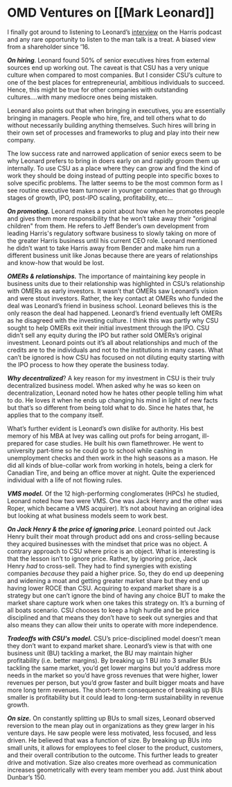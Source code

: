 # OMD Ventures on [[Mark Leonard]]

I finally got around to listening to Leonard’s [interview](https://www.youtube.com/watch?v=D8U4wsXE5MI&ab_channel=ChaseChimichurri) on the Harris podcast and any rare opportunity to listen to the man talk is a treat. A biased view from a shareholder since ’16. 

**_On hiring_**. Leonard found 50% of senior executives hires from external sources end up working out. The caveat is that CSU has a very unique culture when compared to most companies. But I consider CSU’s culture to one of the best places for entrepreneurial, ambitious individuals to succeed. Hence, this might be true for other companies with outstanding cultures….with many mediocre ones being mistaken. 

Leonard also points out that when bringing in executives, you are essentially bringing in managers. People who hire, fire, and tell others what to do without necessarily building anything themselves. Such hires will bring in their own set of processes and frameworks to plug and play into their new company. 

The low success rate and narrowed application of senior execs seem to be why Leonard prefers to bring in doers early on and rapidly groom them up internally. To use CSU as a place where they can grow and find the kind of work they should be doing instead of putting people into specific boxes to solve specific problems. The latter seems to be the most common form as I see routine executive team turnover in younger companies that go through stages of growth, IPO, post-IPO scaling, profitability, etc… 

**_On promoting._** Leonard makes a point about how when he promotes people and gives them more responsibility that he won’t take away their "original children" from them. He refers to Jeff Bender’s own development from leading Harris's regulatory software business to slowly taking on more of the greater Harris business until his current CEO role. Leonard mentioned he didn’t want to take Harris away from Bender and make him run a different business unit like Jonas because there are years of relationships and know-how that would be lost.

**_OMERs & relationships._** The importance of maintaining key people in business units due to their relationship was highlighted in CSU’s relationship with OMERs as early investors. It wasn’t that OMERs saw Leonard’s vision and were stout investors. Rather, the key contact at OMERs who funded the deal was Leonard’s friend in business school. Leonard believes this is the only reason the deal had happened. Leonard’s friend eventually left OMERs as he disagreed with the investing culture. I think this was partly why CSU sought to help OMERs exit their initial investment through the IPO. CSU didn’t sell any equity during the IPO but rather sold OMERs’s original investment. Leonard points out it’s all about relationships and much of the credits are to the individuals and not to the institutions in many cases. What can’t be ignored is how CSU has focused on not diluting equity starting with the IPO process to how they operate the business today. 

**_Why decentralized_**? A key reason for my investment in CSU is their truly decentralized business model. When asked why he was so keen on decentralization, Leonard noted how he hates other people telling him what to do. He loves it when he ends up changing his mind in light of new facts but that’s so different from being told what to do. Since he hates that, he applies that to the company itself. 

What’s further evident is Leonard’s own dislike for authority. His best memory of his MBA at Ivey was calling out profs for being arrogant, ill-prepared for case studies. He built his own flamethrower. He went to university part-time so he could go to school while cashing in unemployment checks and then work in the high seasons as a mason. He did all kinds of blue-collar work from working in hotels, being a clerk for Canadian Tire, and being an office mover at night. Quite the experienced individual with a life of not flowing rules. 

**_VMS model._** Of the 12 high-performing conglomerates (HPCs) he studied, Leonard noted how two were VMS. One was Jack Henry and the other was Roper, which became a VMS acquirer). It’s not about having an original idea but looking at what business models seem to work best. 

**_On Jack Henry & the price of ignoring price_**. Leonard pointed out Jack Henry built their moat through product add ons and cross-selling because they acquired businesses with the mindset that price was no object. A contrary approach to CSU where price is an object. What is interesting is that the lesson isn’t to ignore price. Rather, by ignoring price, Jack Henry _had_ to cross-sell. They had to find synergies with existing companies _because_ they paid a higher price. So, they do end up deepening and widening a moat and getting greater market share but they end up having lower ROCE than CSU. Acquiring to expand market share is a strategy but one can’t ignore the bind of having any choice BUT to make the market share capture work when one takes this strategy on. It’s a burning of all boats scenario. CSU chooses to keep a high hurdle and be price disciplined and that means they don’t have to seek out synergies and that also means they can allow their units to operate with more independence. 

**_Tradeoffs with CSU's model._** CSU’s price-disciplined model doesn’t mean they don’t want to expand market share. Leonard’s view is that with one business unit (BU) tackling a market, the BU may maintain higher profitability (i.e. better margins). By breaking up 1 BU into 3 smaller BUs tackling the same market, you’d get lower margins but you’d address more needs in the market so you’d have gross revenues that were higher, lower revenues per person, but you’d grow faster and built bigger moats and have more long term revenues. The short-term consequence of breaking up BUs smaller is profitability but it could lead to long-term sustainability in revenue growth. 

**_On size._** On constantly splitting up BUs to small sizes, Leonard observed reversion to the mean play out in organizations as they grew larger in his venture days. He saw people were less motivated, less focused, and less driven. He believed that was a function of size. By breaking up BUs into small units, it allows for employees to feel closer to the product, customers, and their overall contribution to the outcome. This further leads to greater drive and motivation. Size also creates more overhead as communication increases geometrically with every team member you add. Just think about Dunbar’s 150.